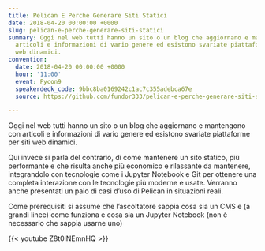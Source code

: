 ```yaml
---
title: Pelican E Perche Generare Siti Statici
date: 2018-04-20 00:00:00 +0000
slug: pelican-e-perche-generare-siti-statici
summary: Oggi nel web tutti hanno un sito o un blog che aggiornano e mantengono con
  articoli e informazioni di vario genere ed esistono svariate piattaforme per siti
  web dinamici.
convention:
  date: 2018-04-20 00:00:00 +0000
  hour: '11:00'
  event: Pycon9
  speakerdeck_code: 9bbc8ba0169242c1ac7c355adebca67e
  source: https://github.com/fundor333/pelican-e-perche-generare-siti-statici

---
```

Oggi nel web tutti hanno un sito o un blog che aggiornano e mantengono con articoli e informazioni di vario genere ed esistono svariate piattaforme per siti web dinamici.

Qui invece si parla del contrario, di come mantenere un sito statico, più performante e che risulta anche più economico e rilassante da mantenere, integrandolo con tecnologie come i Jupyter Notebook e Git per ottenere una completa interazione con le tecnologie più moderne e usate. Verranno anche presentati un paio di casi d’uso di Pelican in situazioni reali.

Come prerequisiti si assume che l’ascoltatore sappia cosa sia un CMS e (a grandi linee) come funziona e cosa sia un Jupyter Notebook (non è necessario che sappia usarne uno)


{{< youtube Z8t0lNEmnHQ >}}
